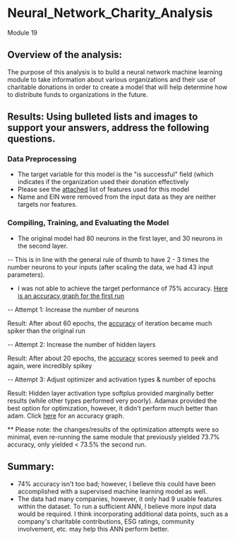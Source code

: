 # Neural_Network_Charity_Analysis
Module 19 

## Overview of the analysis: 
The purpose of this analysis is to build a neural network machine learning module to take information about various organizations and their use of charitable donations in order to create a model that will help determine how to distribute funds to organizations in the future.

## Results: Using bulleted lists and images to support your answers, address the following questions.

### Data Preprocessing
- The target variable for this model is the "is successful" field (which indicates if the organization used their donation effectively
- Please see the [attached](https://github.com/mododds/Neural_Network_Charity_Analysis/blob/main/features.png) list of features used for this model
- Name and EIN were removed from the input data as they are neither targets nor features.

### Compiling, Training, and Evaluating the Model
- The original model had 80 neurons in the first layer, and 30 neurons in the second layer.

-- This is in line with the general rule of thumb to have 2 - 3 times the number neurons to your inputs (after scaling the data, we had 43 input parameters).

- I was not able to achieve the target performance of 75% accuracy. [Here is an accuracy graph for the first run](https://github.com/mododds/Neural_Network_Charity_Analysis/blob/main/Accuracy_Original.png)

-- Attempt 1: Increase the number of neurons

Result: After about 60 epochs, the [accuracy](https://github.com/mododds/Neural_Network_Charity_Analysis/blob/main/Accuracy_Opt_Attpt_1.png) of iteration became much spiker than the original run

-- Attempt 2: Increase the number of hidden layers

Result: After about 20 epochs, the [accuracy](https://github.com/mododds/Neural_Network_Charity_Analysis/blob/main/Accuracy_Opt_Attpt_2.png) scores seemed to peek and again, were incredibly spikey

-- Attempt 3: Adjust optimizer and activation types & number of epochs

Result: Hidden layer activation type softplus provided marginally better results (while other types performed very poorly).  Adamax provided the best option for optimization, however, it didn't perform much better than adam. Click [here](https://github.com/mododds/Neural_Network_Charity_Analysis/blob/main/Accuracy_Opt_Attpt_3.png) for an accuracy graph.  

** Please note: the changes/results of the optimization attempts were so minimal, even re-running the same module that previously yielded 73.7% accuracy, only yielded < 73.5% the second run. 

## Summary: 
- 74% accuracy isn't too bad; however, I believe this could have been accomplished with a supervised machine learning model as well. 
- The data had many companies, however, it only had 9 usable features within the dataset.  To run a sufficient ANN, I believe more input data would be required. I think incorporating additional data points, such as a company's charitable contributions, ESG ratings, community involvement, etc. may help this ANN perform better.

